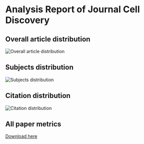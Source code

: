 # Analysis Report of Journal Cell Discovery

## Overall article distribution
![Overall article distribution](https://upload-images.jianshu.io/upload_images/17916304-5d6b22f751cc6c1c.png?imageMogr2/auto-orient/strip%7CimageView2/2/w/1240)

## Subjects distribution
![Subjects distribution](https://upload-images.jianshu.io/upload_images/17916304-5d6b22f751cc6c1c.png?imageMogr2/auto-orient/strip%7CimageView2/2/w/1240)

## Citation distribution
![Citation distribution](https://upload-images.jianshu.io/upload_images/17916304-3a0de7cf2824c779.png?imageMogr2/auto-orient/strip%7CimageView2/2/w/1240)

## All paper metrics
[Download here](https://github.com/Telogen/ASNJ_data/raw/master/CellDis/paper_metrics.xlsx)


